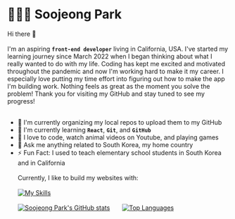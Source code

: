 # 👩🏻‍💻 Soojeong Park
Hi there 👋
<br/><br/>
I'm an aspiring **`front-end developer`** living in California, USA. I've started my learning journey since March 2022 when I began thinking about what I really wanted to do with my life. Coding has kept me excited and motivated throughout the pandemic and now I'm working hard to make it my career. I especially love putting my time effort into figuring out how to make the app I'm building work. Nothing feels as great as the moment you solve the problem! Thank you for visiting my GitHub and stay tuned to see my progress!
<br/><br/>
- 🔭 I'm currently organizing my local repos to upload them to my GitHub
- 🌱 I'm currently learning **`React`**, **`Git`**, and **`GitHub`**
- 🤩 I love to code, watch animal videos on Youtube, and playing games
- 💬 Ask me anything related to South Korea, my home country
- ⚡️ Fun Fact: I used to teach elementary school students in South Korea and in California
<br/><br/>
Currently, I like to build my websites with:
<br/><br/>
[![My Skills](https://skillicons.dev/icons?i=html,css,git,js,react)](https://skillicons.dev)
<br/><br/>
[![Soojeong Park's GitHub stats](https://github-readme-stats.vercel.app/api?username=soojeong-park-ca&theme=tokyonight&show_icons=true)](https://github.com/soojeong-park-ca/github-readme-stats)
&nbsp;&nbsp;&nbsp;&nbsp;&nbsp;
[![Top Languages](https://github-readme-stats.vercel.app/api/top-langs/?username=soojeong-park-ca&theme=tokyonight&show_icons=true)](https://github.com/soojeong-park-ca/github-readme-stats)
